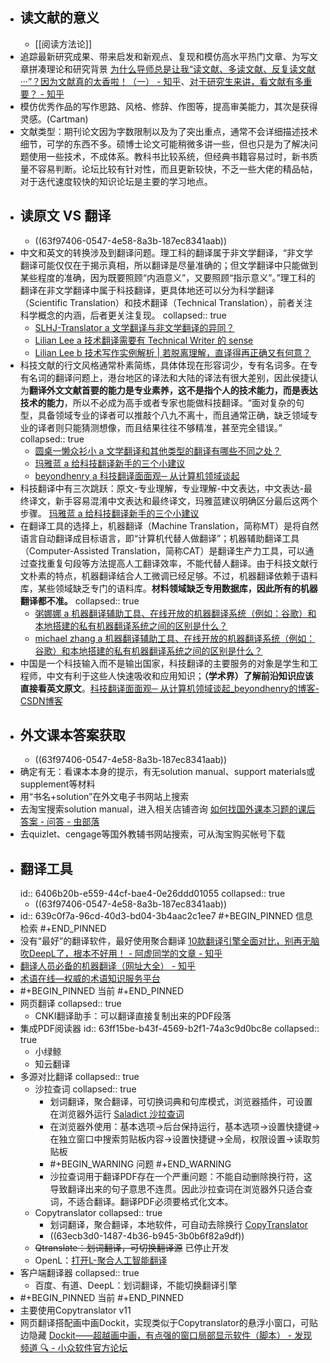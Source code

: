 - ## 读文献的意义
	- [[阅读方法论]]
- 追踪最新研究成果、带来启发和新观点、复现和模仿高水平热门文章、为写文章拼凑理论和研究背景 [为什么导师总是让我“读文献、多读文献、反复读文献···”？因为文献真的太香啦！（一） - 知乎](https://zhuanlan.zhihu.com/p/390401629)、[对于研究生来讲，看文献有多重要？ - 知乎](https://www.zhihu.com/question/21727339/answer/22767887)
- 模仿优秀作品的写作思路、风格、修辞、作图等，提高审美能力，其次是获得灵感。(Cartman)
- ​文献类型：期刊论文因为字数限制以及为了突出重点，通常不会详细描述技术细节，可学的东西不多。硕博士论文可能稍微多讲一些，但也只是为了解决问题使用一些技术，不成体系。教科书比较系统，但经典书籍容易过时，新书质量不容易判断。论坛比较有针对性，而且更新较快，不乏一些大佬的精品帖，对于迭代速度较快的知识论坛是主要的学习地点。
- ## 读原文 VS 翻译
	- ((63f97406-0547-4e58-8a3b-187ec8341aab))
- ​中文和英文的转换涉及到翻译问题。理工科的翻译属于非文学翻译，“非文学翻译可能仅仅在于揭示真相，所以翻译是尽量准确的；但文学翻译中只能做到某些程度的准确，因为既要照顾“内涵意义”，又要照顾“指示意义”。”理工科的翻译在非文学翻译中属于科技翻译，更具体地还可以分为科学翻译（Scientific Translation）和技术翻译（Technical Translation），前者关注科学概念的内涵，后者更关注复现。
  collapsed:: true
	- [SLHJ-Translator a 文学翻译与非文学翻译的异同？](https://zhuanlan.zhihu.com/p/349204663)
	- [Lilian Lee a 技术翻译需要有 Technical Writer 的 sense](https://mp.weixin.qq.com/s/y99XZFl6LJ0cA52-C35wNw)
	- [Lilian Lee b 技术写作实例解析 | 若脱离理解，直译得再正确又有何意？](https://mp.weixin.qq.com/s/4TucqWn4QS3IlfQ0v0J9aw?)
- ​科技文献的行文风格通常朴素简练，具体体现在形容词少，专有名词多。在专有名词的翻译问题上，港台地区的译法和大陆的译法有很大差别，因此侯捷认为**翻译外文文献首要的能力是专业素养，这不是指个人的技术能力，而是表达技术的能力**，所以不必成为高手或者专家也能做科技翻译。“面对复杂的句型，具备领域专业的译者可以推敲个八九不离十，而且通常正确，缺乏领域专业的译者则只能猜测想像，而且结果往往不够精准，甚至完全错误。”
  collapsed:: true
	- [圆桌一懒众衫小 a 文学翻译和其他类型的翻译有哪些不同之处？](https://www.zhihu.com/question/39384630/answer/137213267)
	- [玛雅蓝 a 给科技翻译新手的三个小建议](https://zhuanlan.zhihu.com/p/24734355)
	- [beyondhenry a 科技翻译面面观─ 从计算机领域谈起](https://blog.csdn.net/beyondhenry/article/details/6329654)
- ​科技翻译中有三次跳跃：原文-专业理解，专业理解-中文表达，中文表达-最终译文，新手容易混淆中文表达和最终译文，玛雅蓝建议明确区分最后这两个步骤。 [玛雅蓝 a 给科技翻译新手的三个小建议](https://zhuanlan.zhihu.com/p/24734355)
- ​在翻译工具的选择上，机器翻译（Machine Translation，简称MT）是将自然语言自动翻译成目标语言，即“计算机代替人做翻译”；机器辅助翻译工具（Computer-Assisted Translation，简称CAT）是翻译生产力工具，可以通过查找重复句段等方法提高人工翻译效率，不能代替人翻译。由于科技文献行文朴素的特点，机器翻译结合人工微调已经足够。不过，机器翻译依赖于语料库，某些领域缺乏专门的语料库。**材料领域缺乏专用数据库，因此所有的机器翻译都不准。**
  collapsed:: true
	- [粥娜娜 a 机器翻译辅助工具、在线开放的机器翻译系统（例如：谷歌）和本地搭建的私有机器翻译系统之间的区别是什么？](https://www.zhihu.com/question/26500108/answer/335240072)
	- [michael zhang a 机器翻译辅助工具、在线开放的机器翻译系统（例如：谷歌）和本地搭建的私有机器翻译系统之间的区别是什么？](https://www.zhihu.com/question/26500108/answer/472996665)
- 中国是一个科技输入而不是输出国家，科技翻译的主要服务的对象是学生和工程师，中文有利于这些人快速吸收和应用知识；**（学术界）了解前沿知识应该直接看英文原文**。[科技翻译面面观─ 从计算机领域谈起_beyondhenry的博客-CSDN博客](https://blog.csdn.net/beyondhenry/article/details/6329654)
- ## 外文课本答案获取
	- ((63f97406-0547-4e58-8a3b-187ec8341aab))
- 确定有无：看课本本身的提示，有无solution manual、support materials或supplement等材料
- 用“书名+solution”在外文电子书网站上搜索
- 去淘宝搜索solution manual，进入相关店铺咨询 [如何找国外课本习题的课后答案 - 问答 - 虫部落](https://www.chongbuluo.com/forum.php?mod=viewthread&tid=8293)
- 去quizlet、cengage等国外教辅书网站搜索，可从淘宝购买帐号下载
- ## 翻译工具
  id:: 6406b20b-e559-44cf-bae4-0e26ddd01055
  collapsed:: true
	- ((63f97406-0547-4e58-8a3b-187ec8341aab))
- id:: 639c0f7a-96cd-40d3-bd04-3b4aac2c1ee7
  #+BEGIN_PINNED
  信息检索
  #+END_PINNED
- 没有“最好”的翻译软件，最好使用聚合翻译 [10款翻译引擎全面对比，别再无脑吹DeepL了，根本不好用！ - 阿虚同学的文章 - 知乎](https://zhuanlan.zhihu.com/p/392111897)
- [翻译人员必备的机器翻译（网址大全） - 知乎](https://zhuanlan.zhihu.com/p/476660918)
- [术语在线—权威的术语知识服务平台](https://www.termonline.cn/index)
- #+BEGIN_PINNED
  当前
  #+END_PINNED
- 网页翻译
  collapsed:: true
	- CNKI翻译助手：可以翻译直接复制出来的PDF段落
- 集成PDF阅读器
  id:: 63ff15be-b43f-4569-b2f1-74a3c9d0bc8e
  collapsed:: true
	- 小绿鲸
	- 知云翻译
- 多源对比翻译
  collapsed:: true
	- 沙拉查词
	  collapsed:: true
		- 划词翻译，聚合翻译，可切换词典和句库模式，浏览器插件，可设置在浏览器外运行 [Saladict 沙拉查词](https://saladict.crimx.com/)
		- 在浏览器外使用：基本选项->后台保持运行，基本选项->设置快捷键->在独立窗口中搜索剪贴板内容->设置快捷键->全局，权限设置->读取剪贴板
		- #+BEGIN_WARNING
		  问题
		  #+END_WARNING
		- 沙拉查词用于翻译PDF存在一个严重问题：不能自动删除换行符，这导致翻译出来的句子意思不连贯。因此沙拉查词在浏览器外只适合查词，不适合翻译。翻译PDF必须要格式化文本。
	- Copytranslator
	  collapsed:: true
		- 划词翻译，聚合翻译，本地软件，可自动去除换行 [CopyTranslator](https://copytranslator.github.io/)
		- ((63ecb3d0-1487-4b36-b945-3b0b6f82a9df))
	- ~~Qtranslate：划词翻译，可切换翻译源~~ 已停止开发
	- OpenL：[打开L-聚合人工智能翻译](https://openl.club/)
- 客户端翻译器
  collapsed:: true
	- 百度、有道、DeepL：划词翻译，不能切换翻译引擎
- #+BEGIN_PINNED
  当前
  #+END_PINNED
- 主要使用Copytranslator v11
- 网页翻译搭配画中画Dockit，实现类似于Copytranslator的悬浮小窗口，可贴边隐藏 [Dockit——超越画中画，有点强的窗口局部显示软件（脚本） - 发现频道 🔍 - 小众软件官方论坛](https://meta.appinn.net/t/topic/32714/16)